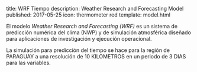 title: WRF Tiempo
description: Weather Research and Forecasting Model
published: 2017-05-25
icon: thermometer red
template: model.html

El modelo _Weather Research and Forecasting (WRF)_ es un sistema de predicción numérica del clima (NWP) y de simulación 
atmosférica diseñado para aplicaciones de investigación y ejecución operacional. 

La simulación para predicción del tiempo se hace para la región de PARAGUAY a una resolución de 10 KILOMETROS en un 
periodo de 3 DIAS para las variables.

